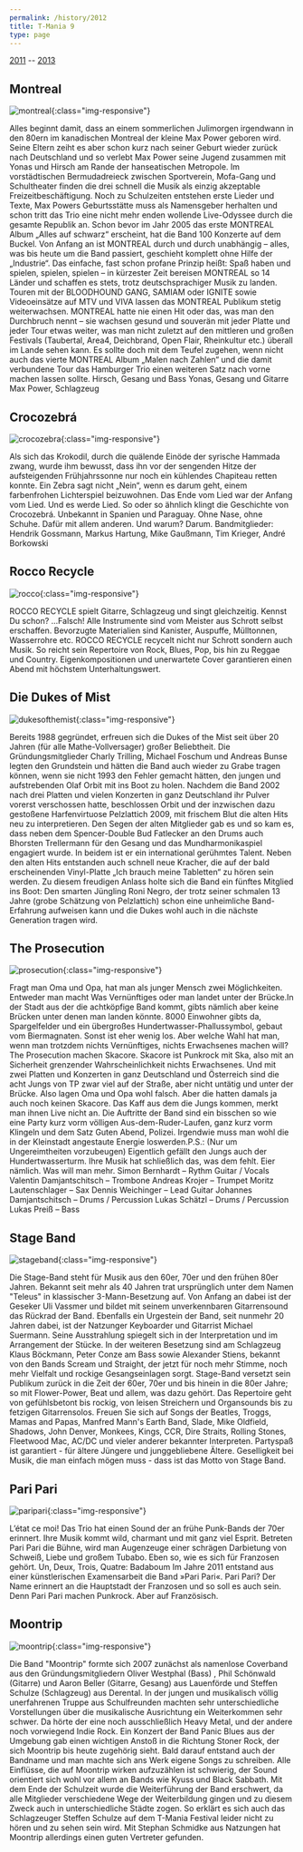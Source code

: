 ```yaml
---
permalink: /history/2012
title: T-Mania 9
type: page
---
```


[2011](/history/2011) -- [2013](/history/2013)

<!-- ![2012]( {{ '/assets/images/2007-plakat.jpg' | relative_url }} ) -->

## Montreal

![montreal]( {{'/assets/images/2012/montreal.jpg'|relative_url}} ){:class="img-responsive"}

Alles beginnt damit, dass an einem sommerlichen Julimorgen irgendwann in den 80ern im kanadischen Montreal der kleine Max Power geboren wird. Seine Eltern zeiht es aber schon kurz nach seiner Geburt wieder zurück nach Deutschland und so verlebt Max Power seine Jugend zusammen mit Yonas und Hirsch am Rande der hanseatischen Metropole. Im vorstädtischen Bermudadreieck zwischen Sportverein, Mofa-Gang und Schultheater finden die drei schnell die Musik als einzig akzeptable Freizeitbeschäftigung. Noch zu Schulzeiten entstehen erste Lieder und Texte, Max Powers Geburtsstätte muss als Namensgeber herhalten und schon tritt das Trio eine nicht mehr enden wollende Live-Odyssee durch die gesamte Republik an. Schon bevor im Jahr 2005 das erste MONTREAL Album „Alles auf schwarz“ erscheint, hat die Band 100 Konzerte auf dem Buckel.
Von Anfang an ist MONTREAL durch und durch unabhängig – alles, was bis heute um die Band passiert, geschieht komplett ohne Hilfe der „Industrie“. Das einfache, fast schon profane Prinzip heißt: Spaß haben und spielen, spielen, spielen – in kürzester Zeit bereisen MONTREAL so 14 Länder und schaffen es stets, trotz deutschsprachiger Musik zu landen. Touren mit der BLOODHOUND GANG, SAMIAM oder IGNITE sowie Videoeinsätze auf MTV und VIVA lassen das MONTREAL Publikum stetig weiterwachsen.
MONTREAL hatte nie einen Hit oder das, was man den Durchbruch nennt – sie wachsen gesund und souverän mit jeder Platte und jeder Tour etwas weiter, was man nicht zuletzt auf den mittleren und großen Festivals (Taubertal, Area4, Deichbrand, Open Flair, Rheinkultur etc.) überall im Lande sehen kann. Es sollte doch mit dem Teufel zugehen, wenn nicht auch das vierte MONTREAL Album „Malen nach Zahlen“ und die damit verbundene Tour das Hamburger Trio einen weiteren Satz nach vorne machen lassen sollte.
Hirsch, Gesang und Bass Yonas, Gesang und Gitarre Max Power, Schlagzeug

## Crocozebrá

![crocozebra]( {{'/assets/images/2012/crocozebra.jpg'|relative_url}} ){:class="img-responsive"}

Als sich das Krokodil, durch die quälende Einöde der syrische Hammada zwang, wurde ihm bewusst, dass ihn vor der sengenden Hitze der aufsteigenden Frühjahrssonne nur noch ein kühlendes Chapiteau retten konnte. Ein Zebra sagt nicht „Nein“, wenn es darum geht, einem farbenfrohen Lichterspiel beizuwohnen. Das Ende vom Lied war der Anfang vom Lied. Und es werde Lied. So oder so ähnlich klingt die Geschichte von Crocozebrá. Unbekannt in Spanien und Paraguay. Ohne Nase, ohne Schuhe. Dafür mit allem anderen. Und warum? Darum.
Bandmitglieder:
Hendrik Gossmann, Markus Hartung, Mike Gaußmann, Tim Krieger,
André Borkowski

## Rocco Recycle

![rocco]( {{'/assets/images/2012/rocco.jpg'|relative_url}} ){:class="img-responsive"}

ROCCO RECYCLE spielt Gitarre, Schlagzeug und singt gleichzeitig.
Kennst Du schon? ...Falsch!
Alle Instrumente sind vom Meister aus Schrott selbst erschaffen. Bevorzugte Materialien sind Kanister, Auspuffe, Mülltonnen, Wasserrohre etc.
ROCCO RECYCLE recycelt nicht nur Schrott sondern auch Musik. So reicht sein Repertoire von Rock, Blues, Pop, bis hin zu Reggae und Country. Eigenkompositionen und unerwartete Cover garantieren einen Abend mit höchstem Unterhaltungswert.

## Die Dukes of Mist

![dukesofthemist]( {{'/assets/images/2012/dukesofthemist.jpg'|relative_url}} ){:class="img-responsive"}

Bereits 1988 gegründet, erfreuen sich die Dukes of the Mist seit über 20 Jahren (für alle Mathe-Vollversager) großer Beliebtheit. Die Gründungsmitglieder Charly Trilling, Michael Foschum und Andreas Bunse legten den Grundstein und hätten die Band auch wieder zu Grabe tragen können, wenn sie nicht 1993 den Fehler gemacht hätten, den jungen und aufstrebenden Olaf Orbit mit ins Boot zu holen. Nachdem die Band 2002 nach drei Platten und vielen Konzerten in ganz Deutschland ihr Pulver vorerst verschossen hatte, beschlossen Orbit und der inzwischen dazu gestoßene Harfenvirtuose Pelzlattich 2009, mit frischem Blut die alten Hits neu zu interpretieren. Den Segen der alten Mitglieder gab es und so kam es, dass neben dem Spencer-Double Bud Fatlecker an den Drums auch Bhorsten Trellermann für den Gesang und das Mundharmonikaspiel engagiert wurde. In beidem ist er ein international gerühmtes Talent. Neben den alten Hits entstanden auch schnell neue Kracher, die auf der bald erscheinenden Vinyl-Platte „Ich brauch meine Tabletten“ zu hören sein werden. Zu diesem freudigen Anlass holte sich die Band ein fünftes Mitglied ins Boot: Den smarten Jüngling Roni Negro, der trotz seiner schmalen 13 Jahre (grobe Schätzung von Pelzlattich) schon eine unheimliche Band-Erfahrung aufweisen kann und die Dukes wohl auch in die nächste Generation tragen wird.

## The Prosecution

![prosecution]( {{'/assets/images/2012/prosecution.jpg'|relative_url}} ){:class="img-responsive"}

Fragt man Oma und Opa, hat man als junger Mensch zwei Möglichkeiten. Entweder man macht Was Vernünftiges oder man landet unter der Brücke.In der Stadt aus der die achtköpfige Band kommt, gibts nämlich aber keine Brücken unter denen man landen könnte. 8000 Einwohner gibts da, Spargelfelder und ein übergroßes Hundertwasser-Phallussymbol, gebaut vom Biermagnaten. Sonst ist eher wenig los.
Aber welche Wahl hat man, wenn man trotzdem nichts Vernünftiges, nichts Erwachsenes machen will?
The Prosecution machen Skacore. Skacore ist Punkrock mit Ska, also mit an Sicherheit grenzender Wahrscheinlichkeit nichts Erwachsenes. Und mit zwei Platten und Konzerten in ganz Deutschland und Österreich sind die acht Jungs von TP zwar viel auf der Straße, aber nicht untätig und unter der Brücke. Also lagen Oma und Opa wohl falsch.
Aber die hatten damals ja auch noch keinen Skacore.
Das Kaff aus dem die Jungs kommen, merkt man ihnen Live nicht an. Die Auftritte der Band sind ein bisschen so wie eine Party kurz vorm völligen Aus-dem-Ruder-Laufen, ganz kurz vorm Klingeln und dem Satz Guten Abend, Polizei.
Irgendwie muss man wohl die in der Kleinstadt angestaute Energie loswerden.P.S.: (Nur um Ungereimtheiten vorzubeugen) Eigentlich gefällt den Jungs auch der Hundertwasserturm. Ihre Musik hat schließlich das, was dem fehlt. Eier nämlich.
Was will man mehr.
Simon Bernhardt – Rythm Guitar / Vocals
Valentin Damjantschitsch – Trombone
Andreas Krojer – Trumpet
Moritz Lautenschlager – Sax
Dennis Weichinger – Lead Guitar
Johannes Damjantschitsch – Drums / Percussion
Lukas Schätzl – Drums / Percussion
Lukas Preiß – Bass

## Stage Band

![stageband]( {{'/assets/images/2012/stageband.jpg'|relative_url}} ){:class="img-responsive"}

Die Stage-Band steht für Musik aus den 60er, 70er und den frühen 80er Jahren. Bekannt seit mehr als 40 Jahren trat ursprünglich unter dem Namen "Teleus" in klassischer 3-Mann-Besetzung auf.
Von Anfang an dabei ist der Geseker Uli Vassmer und bildet mit seinem unverkennbaren Gitarrensound das Rückrad der Band. Ebenfalls ein Urgestein der Band, seit nunmehr 20 Jahren dabei, ist der Natzunger Keyboarder und Gitarrist Michael Suermann. Seine Ausstrahlung spiegelt sich in der Interpretation und im Arrangement der Stücke.
In der weiteren Besetzung sind am Schlagzeug Klaus Böckmann, Peter Conze am Bass sowie Alexander Stiens, bekannt von den Bands Scream und Straight, der jetzt für noch mehr Stimme, noch mehr Vielfalt und rockige Gesangseinlagen sorgt.
Stage-Band versetzt sein Publikum zurück in die Zeit der 60er, 70er und bis hinein in die 80er Jahre; so mit Flower-Power, Beat und allem, was dazu gehört. Das Repertoire geht von gefühlsbetont bis rockig, von leisen Streichern und Organsounds bis zu fetzigen Gitarrensolos.
Freuen Sie sich auf Songs der Beatles, Troggs, Mamas and Papas, Manfred Mann's Earth Band, Slade, Mike Oldfield, Shadows, John Denver, Monkees, Kings, CCR, Dire Straits, Rolling Stones, Fleetwood Mac, AC/DC und vieler anderer bekannter Interpreten. Partyspaß ist garantiert - für ältere Jüngere und junggebliebene Ältere.
Geselligkeit bei Musik, die man einfach mögen muss - dass ist das Motto von Stage Band.

## Pari Pari

![paripari]( {{'/assets/images/2012/paripari.jpg'|relative_url}} ){:class="img-responsive"}

Lʼétat ce moi!
Das Trio hat einen Sound der an frühe Punk-Bands der 70er erinnert. Ihre Musik kommt wild, charmant und mit ganz viel Esprit. Betreten Pari Pari die Bühne, wird man Augenzeuge einer schrägen Darbietung von Schweiß, Liebe und großem Tubabo. Eben so, wie es sich für Franzosen gehört.
Un, Deux, Trois, Quatre:
Badaboum
Im Jahre 2011 entstand aus einer künstlerischen Examensarbeit die Band »Pari Pari«. Pari Pari? Der Name erinnert an die Hauptstadt der Franzosen und so soll es auch sein. Denn Pari Pari machen Punkrock. Aber auf Französisch.

## Moontrip

![moontrip]( {{'/assets/images/2012/moontrip.jpg'|relative_url}} ){:class="img-responsive"}

Die Band "Moontrip" formte sich 2007 zunächst als namenlose Coverband aus den Gründungsmitgliedern Oliver Westphal (Bass) , Phil Schönwald (Gitarre) und Aaron Beller (Gitarre, Gesang) aus Lauenförde und Steffen Schulze (Schlagzeug) aus Derental. In der jungen und musikalisch völlig unerfahrenen Truppe aus Schulfreunden machten sehr unterschiedliche Vorstellungen über die musikalische Ausrichtung ein Weiterkommen sehr schwer. Da hörte der eine noch ausschließlich Heavy Metal, und der andere noch vorwiegend Indie Rock. Ein Konzert der Band Panic Blues aus der Umgebung gab einen wichtigen Anstoß in die Richtung Stoner Rock, der sich Moontrip bis heute zugehörig sieht. Bald darauf entstand auch der Bandname und man machte sich ans Werk eigene Songs zu schreiben. Alle Einflüsse, die auf Moontrip wirken aufzuzählen ist schwierig, der Sound orientiert sich wohl vor allem an Bands wie Kyuss und Black Sabbath.
Mit dem Ende der Schulzeit wurde die Weiterführung der Band erschwert, da alle Mitglieder verschiedene Wege der Weiterbildung gingen und zu diesem Zweck auch in unterschiedliche Städte zogen. So erklärt es sich auch das Schlagzeuger Steffen Schulze auf dem T-Mania Festival leider nicht zu hören und zu sehen sein wird. Mit Stephan Schmidke aus Natzungen hat Moontrip allerdings einen guten Vertreter gefunden.